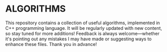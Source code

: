 # ALGORITHMS

This repository contains a collection of useful algorithms, implemented in C++ programming language. It will be regularly updated with new content, so stay tuned for more additions! Feedback is always welcome—whether it's pointing out any mistakes I may have made or suggesting ways to enhance these files. Thank you in advance!
